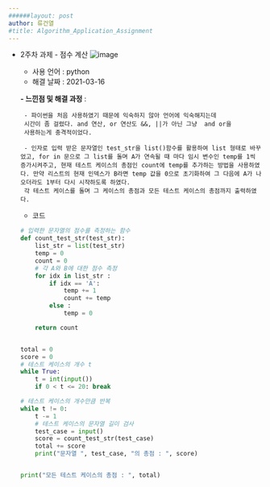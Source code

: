 ```yaml
---
######layout: post
author: 류건열
#title: Algorithm_Application_Assignment
---
```



-  2주차 과제 - 점수 계산
![image](https://user-images.githubusercontent.com/34560965/111262939-68ecc400-8668-11eb-91c7-5aa296be0d10.png)
    - 사용 언어 : python
    - 해결 날짜 : 2021-03-16

    **- 느낀점 및 해결 과정** : 
        
        - 파이썬을 처음 사용하였기 때문에 익숙하지 않아 언어에 익숙해지는데
        시간이 좀 걸렸다. and 연산, or 연산도 &&, ||가 아닌 그냥  and or을
        사용하는게 충격적이었다.

        - 인자로 입력 받은 문자열인 test_str을 list()함수를 활용하여 list 형태로 바꾸었고, for in 문으로 그 list를 돌며 A가 연속될 때 마다 임시 변수인 temp를 1씩 증가시켜주고, 현재 테스트 케이스의 총점인 count에 temp를 추가하는 방법을 사용하였다. 만약 리스트의 현재 인덱스가 B라면 temp 값을 0으로 초기화하여 그 다음에 A가 나오더라도 1부터 다시 시작하도록 하였다.
        각 테스트 케이스를 돌며 그 케이스의 총점과 모든 테스트 케이스의 총점까지 출력하였다.

        

    - 코드	

    ```python
    # 입력한 문자열의 점수를 측정하는 함수
    def count_test_str(test_str):
        list_str = list(test_str)
        temp = 0
        count = 0
        # 각 A와 B에 대한 점수 측정
        for idx in list_str :
            if idx == 'A':
                temp += 1
                count += temp
            else :
                temp = 0

        return count


    total = 0
    score = 0
    # 테스트 케이스의 개수 t
    while True:
        t = int(input())
        if 0 < t <= 20: break

    # 테스트 케이스의 개수만큼 반복
    while t != 0:
        t -= 1
        # 테스트 케이스의 문자열 길이 검사
        test_case = input()
        score = count_test_str(test_case)
        total += score
        print("문자열 ", test_case, "의 총점 : ", score)


    print("모든 테스트 케이스의 총점 : ", total)
    ```
